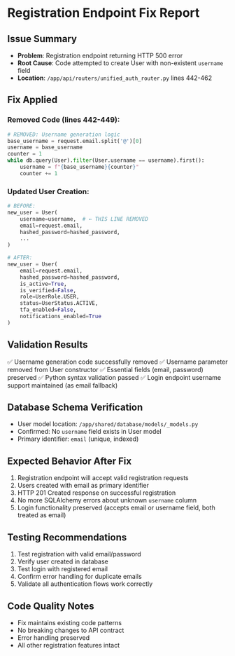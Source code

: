# Registration Endpoint Fix Report

## Issue Summary
- **Problem**: Registration endpoint returning HTTP 500 error
- **Root Cause**: Code attempted to create User with non-existent `username` field
- **Location**: `/app/api/routers/unified_auth_router.py` lines 442-462

## Fix Applied
### Removed Code (lines 442-449):
```python
# REMOVED: Username generation logic
base_username = request.email.split('@')[0]
username = base_username
counter = 1
while db.query(User).filter(User.username == username).first():
    username = f"{base_username}{counter}"
    counter += 1
```

### Updated User Creation:
```python
# BEFORE:
new_user = User(
    username=username,  # ← THIS LINE REMOVED
    email=request.email,
    hashed_password=hashed_password,
    ...
)

# AFTER:
new_user = User(
    email=request.email,
    hashed_password=hashed_password,
    is_active=True,
    is_verified=False,
    role=UserRole.USER,
    status=UserStatus.ACTIVE,
    tfa_enabled=False,
    notifications_enabled=True
)
```

## Validation Results
✅ Username generation code successfully removed
✅ Username parameter removed from User constructor
✅ Essential fields (email, password) preserved
✅ Python syntax validation passed
✅ Login endpoint username support maintained (as email fallback)

## Database Schema Verification
- User model location: `/app/shared/database/models/_models.py`
- Confirmed: No `username` field exists in User model
- Primary identifier: `email` (unique, indexed)

## Expected Behavior After Fix
1. Registration endpoint will accept valid registration requests
2. Users created with email as primary identifier
3. HTTP 201 Created response on successful registration
4. No more SQLAlchemy errors about unknown `username` column
5. Login functionality preserved (accepts email or username field, both treated as email)

## Testing Recommendations
1. Test registration with valid email/password
2. Verify user created in database
3. Test login with registered email
4. Confirm error handling for duplicate emails
5. Validate all authentication flows work correctly

## Code Quality Notes
- Fix maintains existing code patterns
- No breaking changes to API contract
- Error handling preserved
- All other registration features intact